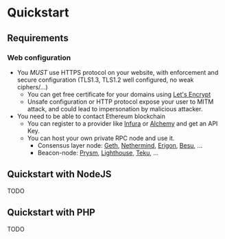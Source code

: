 # Quickstart

## Requirements

### Web configuration

- You *MUST* use HTTPS protocol on your website, with enforcement and secure configuration (TLS1.3, TLS1.2 well configured, no weak ciphers/...)
    - You can get free certificate for your domains using [Let's Encrypt](https://letsencrypt.org)
    - Unsafe configuration or HTTP protocol expose your user to MITM attack, and could lead to impersonation by malicious attacker.
- You need to be able to contact Ethereum blockchain
    - You can register to a provider like [Infura]() or [Alchemy]() and get an API Key.
    - You can host your own private RPC node and use it.
        - Consensus layer node: [Geth](https://geth.ethereum.org/), [Nethermind](https://nethermind.io/), [Erigon](https://github.com/ledgerwatch/erigon), [Besu](https://besu.hyperledger.org/en/stable/), ...
        - Beacon-node: [Prysm](https://docs.prylabs.network/docs/getting-started), [Lighthouse](https://lighthouse-book.sigmaprime.io/), [Teku](https://docs.teku.consensys.net/en/stable/), ...

## Quickstart with NodeJS

TODO

## Quickstart with PHP

TODO
